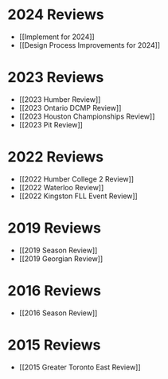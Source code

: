 
# 2024 Reviews

- [[Implement for 2024]]
- [[Design Process Improvements for 2024]]
# 2023 Reviews

- [[2023 Humber Review]]
- [[2023 Ontario DCMP Review]]
- [[2023 Houston Championships Review]]
- [[2023 Pit Review]]

# 2022 Reviews

- [[2022 Humber College 2 Review]]
- [[2022 Waterloo Review]]
- [[2022 Kingston FLL Event Review]]

# 2019 Reviews
- [[2019 Season Review]]
- [[2019 Georgian Review]]

# 2016 Reviews
- [[2016 Season Review]]

# 2015 Reviews
- [[2015 Greater Toronto East Review]]